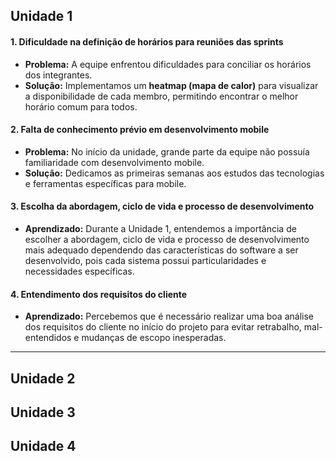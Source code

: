 ## Unidade 1


#### 1. Dificuldade na definição de horários para reuniões das sprints

- **Problema:** A equipe enfrentou dificuldades para conciliar os horários dos integrantes.  
- **Solução:** Implementamos um **heatmap (mapa de calor)** para visualizar a disponibilidade de cada membro, permitindo encontrar o melhor horário comum para todos.

#### 2. Falta de conhecimento prévio em desenvolvimento mobile

- **Problema:** No início da unidade, grande parte da equipe não possuía familiaridade com desenvolvimento mobile.  
- **Solução:** Dedicamos as primeiras semanas aos estudos das tecnologias e ferramentas específicas para mobile.


#### 3. Escolha da abordagem, ciclo de vida e processo de desenvolvimento

- **Aprendizado:** Durante a Unidade 1, entendemos a importância de escolher a abordagem, ciclo de vida e processo de desenvolvimento mais adequado dependendo das características do software a ser desenvolvido, pois cada sistema possui particularidades e necessidades específicas.


#### 4. Entendimento dos requisitos do cliente

- **Aprendizado:** Percebemos que é necessário realizar uma boa análise dos requisitos do cliente no início do projeto para evitar retrabalho, mal-entendidos e mudanças de escopo inesperadas.  

---

## Unidade 2 

## Unidade 3 

## Unidade 4 